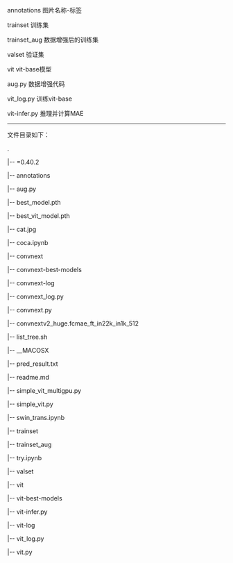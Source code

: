 annotations 图片名称-标签

trainset 训练集

trainset_aug 数据增强后的训练集

valset 验证集

vit vit-base模型

aug.py 数据增强代码

vit_log.py 训练vit-base

vit-infer.py 推理并计算MAE

---

文件目录如下：

.

|-- =0.40.2

|-- annotations

|-- aug.py

|-- best_model.pth

|-- best_vit_model.pth

|-- cat.jpg

|-- coca.ipynb

|-- convnext

|-- convnext-best-models

|-- convnext-log

|-- convnext_log.py

|-- convnext.py

|-- convnextv2_huge.fcmae_ft_in22k_in1k_512

|-- list_tree.sh

|-- __MACOSX

|-- pred_result.txt

|-- readme.md

|-- simple_vit_multigpu.py

|-- simple_vit.py

|-- swin_trans.ipynb

|-- trainset

|-- trainset_aug

|-- try.ipynb

|-- valset

|-- vit

|-- vit-best-models

|-- vit-infer.py

|-- vit-log

|-- vit_log.py

|-- vit.py